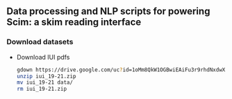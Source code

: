 ## Data processing and NLP scripts for powering Scim: a skim reading interface

### Download datasets
- Download IUI pdfs

    ```bash
    gdown https://drive.google.com/uc?id=1oMm8QkW1OGBwiEAiFu3r9rhdNxdwXJ_C
    unzip iui_19-21.zip
    mv iui_19-21 data/
    rm iui_19-21.zip
    ```

